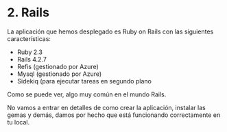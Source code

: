 # 2. Rails

La aplicación que hemos desplegado es Ruby on Rails con las siguientes características:

* Ruby 2.3
* Rails 4.2.7
* Refis \(gestionado por Azure\)
* Mysql \(gestionado por Azure\)
* Sidekiq \(para ejecutar tareas en segundo plano

Como se puede ver, algo muy común en el mundo Rails.

No vamos a entrar en detalles de como crear la aplicación, instalar las gemas y demás, damos por hecho que está funcionando correctamente en tu local.



